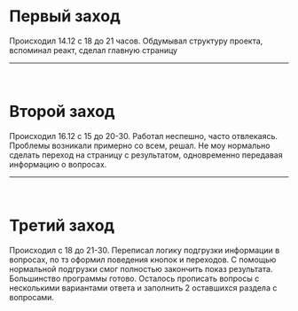 <h1>Первый заход</h1>
Происходил 14.12 с 18 до 21 часов. Обдумывал структуру проекта, вспоминал реакт, сделал главную страницу
<hr><br>
<h1>Второй заход</h1>
Происходил 16.12 с 15 до 20-30. Работал неспешно, часто отвлекаясь. Проблемы возникали примерно со всем, решал. Не моу нормально сделать переход на страницу с результатом, одновременно передавая информацию о вопросах.
<hr><br>
<h1>Третий заход</h1>
Происходил с 18 до 21-30. Переписал логику подгрузки информации в вопросах, по тз оформил поведения кнопок и переходов. С помощью нормальной подгрузки смог полностью закончить показ результата. Большинство программы готово. Осталось прописать вопросы с несколькими вариантами ответа и заполнить 2 оставшихся раздела с вопросами.
